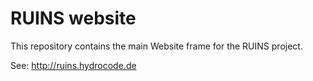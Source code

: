 # RUINS website

This repository contains the main Website frame for the RUINS project.

See: http://ruins.hydrocode.de

